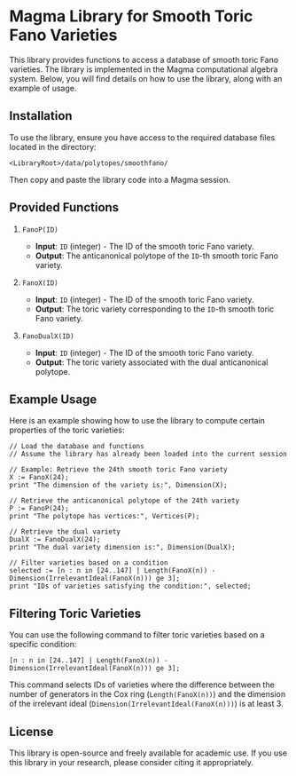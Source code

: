 # Magma Library for Smooth Toric Fano Varieties

This library provides functions to access a database of smooth toric Fano varieties. The library is implemented in the Magma computational algebra system. Below, you will find details on how to use the library, along with an example of usage.

## Installation

To use the library, ensure you have access to the required database files located in the directory:
```
<LibraryRoot>/data/polytopes/smoothfano/
```

Then copy and paste the library code into a Magma session.

## Provided Functions

1. `FanoP(ID)`
   - **Input**: `ID` (integer) - The ID of the smooth toric Fano variety.
   - **Output**: The anticanonical polytope of the `ID`-th smooth toric Fano variety.

2. `FanoX(ID)`
   - **Input**: `ID` (integer) - The ID of the smooth toric Fano variety.
   - **Output**: The toric variety corresponding to the `ID`-th smooth toric Fano variety.

3. `FanoDualX(ID)`
   - **Input**: `ID` (integer) - The ID of the smooth toric Fano variety.
   - **Output**: The toric variety associated with the dual anticanonical polytope.

## Example Usage

Here is an example showing how to use the library to compute certain properties of the toric varieties:

```magma
// Load the database and functions
// Assume the library has already been loaded into the current session

// Example: Retrieve the 24th smooth toric Fano variety
X := FanoX(24);
print "The dimension of the variety is:", Dimension(X);

// Retrieve the anticanonical polytope of the 24th variety
P := FanoP(24);
print "The polytope has vertices:", Vertices(P);

// Retrieve the dual variety
DualX := FanoDualX(24);
print "The dual variety dimension is:", Dimension(DualX);

// Filter varieties based on a condition
selected := [n : n in [24..147] | Length(FanoX(n)) - Dimension(IrrelevantIdeal(FanoX(n))) ge 3];
print "IDs of varieties satisfying the condition:", selected;
```

## Filtering Toric Varieties

You can use the following command to filter toric varieties based on a specific condition:
```magma
[n : n in [24..147] | Length(FanoX(n)) - Dimension(IrrelevantIdeal(FanoX(n))) ge 3];
```
This command selects IDs of varieties where the difference between the number of generators in the Cox ring (`Length(FanoX(n))`) and the dimension of the irrelevant ideal (`Dimension(IrrelevantIdeal(FanoX(n)))`) is at least 3.

## License

This library is open-source and freely available for academic use. If you use this library in your research, please consider citing it appropriately.

